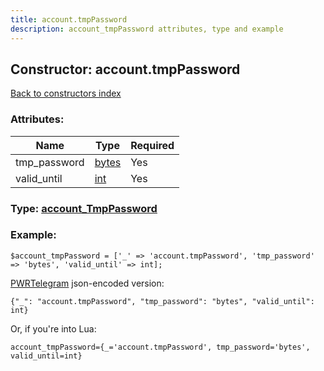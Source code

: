```yaml
---
title: account.tmpPassword
description: account_tmpPassword attributes, type and example
---
```

## Constructor: account.tmpPassword  
[Back to constructors index](index.md)



### Attributes:

| Name     |    Type       | Required |
|----------|---------------|----------|
|tmp\_password|[bytes](../types/bytes.md) | Yes|
|valid\_until|[int](../types/int.md) | Yes|



### Type: [account\_TmpPassword](../types/account_TmpPassword.md)


### Example:

```
$account_tmpPassword = ['_' => 'account.tmpPassword', 'tmp_password' => 'bytes', 'valid_until' => int];
```  

[PWRTelegram](https://pwrtelegram.xyz) json-encoded version:

```
{"_": "account.tmpPassword", "tmp_password": "bytes", "valid_until": int}
```


Or, if you're into Lua:  


```
account_tmpPassword={_='account.tmpPassword', tmp_password='bytes', valid_until=int}

```


